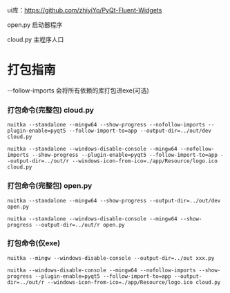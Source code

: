 ui库：https://github.com/zhiyiYo/PyQt-Fluent-Widgets



open.py 启动器程序

cloud.py 主程序人口

# 打包指南

--follow-imports 会将所有依赖的库打包进exe(可选)

### 打包命令(完整包) cloud.py

`nuitka --standalone --mingw64 --show-progress --nofollow-imports --plugin-enable=pyqt5 --follow-import-to=app --output-dir=../out/dev cloud.py`

`nuitka --standalone --windows-disable-console --mingw64 --nofollow-imports --show-progress --plugin-enable=pyqt5 --follow-import-to=app --output-dir=../out/r --windows-icon-from-ico=./app/Resource/logo.ico cloud.py`

### 打包命令(完整包) open.py

`nuitka --standalone --mingw64 --show-progress --output-dir=../out/dev open.py`

`nuitka --standalone --windows-disable-console --mingw64 --show-progress --output-dir=../out/r open.py`


### 打包命令(仅exe)

`nuitka --mingw --windows-disable-console --output-dir=../out xxx.py`

`nuitka --windows-disable-console --mingw64 --nofollow-imports --show-progress --plugin-enable=pyqt5 --follow-import-to=app --output-dir=../out/r --windows-icon-from-ico=./app/Resource/logo.ico cloud.py`
